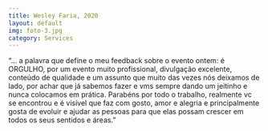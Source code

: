 ```yaml
---
title: Wesley Faria, 2020
layout: default
img: foto-3.jpg
category: Services
---
```


“... a palavra que define o meu feedback sobre o evento ontem: é ORGULHO, por um evento muito profissional, divulgação excelente, conteúdo de qualidade e um assunto que muito das vezes nós deixamos de lado, por achar que já sabemos fazer e vms sempre dando um jeitinho e nunca colocamos em prática. Parabéns por todo o trabalho, realmente vc se encontrou e é visível que faz com gosto, amor e alegria e principalmente gosta de evoluir e ajudar as pessoas para que elas possam crescer em todos os seus sentidos e áreas.”
